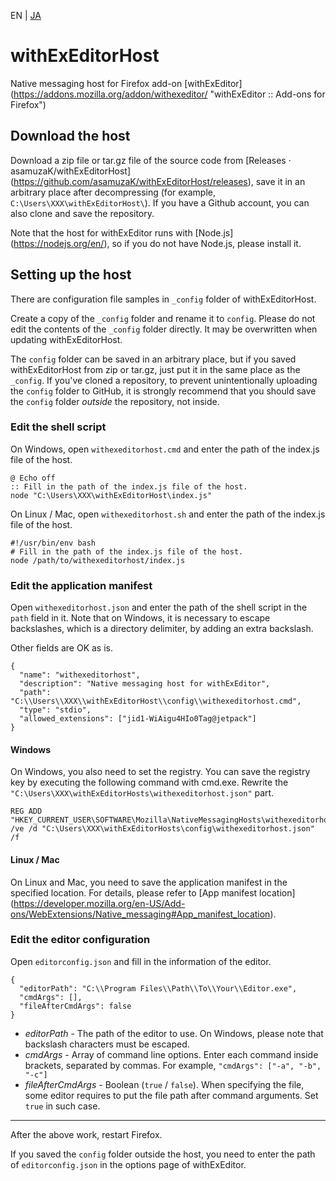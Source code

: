 EN | [JA](./README.ja.md)

# withExEditorHost
Native messaging host for Firefox add-on [withExEditor] (https://addons.mozilla.org/addon/withexeditor/ "withExEditor :: Add-ons for Firefox")

## Download the host

Download a zip file or tar.gz file of the source code from [Releases · asamuzaK/withExEditorHost] (https://github.com/asamuzaK/withExEditorHost/releases), save it in an arbitrary place after decompressing (for example, `C:\Users\XXX\withExEditorHost\`).
If you have a Github account, you can also clone and save the repository.

Note that the host for withExEditor runs with [Node.js] (https://nodejs.org/en/), so if you do not have Node.js, please install it.

## Setting up the host

There are configuration file samples in `_config` folder of withExEditorHost.

Create a copy of the `_config` folder and rename it to `config`.
Please do not edit the contents of the `_config` folder directly.
It may be overwritten when updating withExEditorHost.

The `config` folder can be saved in an arbitrary place, but if you saved withExEditorHost from zip or tar.gz, just put it in the same place as the `_config`.
If you've cloned a repository, to prevent unintentionally uploading the `config` folder to GitHub, it is strongly recommend that you should save the `config` folder *outside* the repository, not inside.

### Edit the shell script

On Windows, open `withexeditorhost.cmd` and enter the path of the index.js file of the host.

```
@ Echo off
:: Fill in the path of the index.js file of the host.
node "C:\Users\XXX\withExEditorHost\index.js"
```

On Linux / Mac, open `withexeditorhost.sh` and enter the path of the index.js file of the host.

```
#!/usr/bin/env bash
# Fill in the path of the index.js file of the host.
node /path/to/withexeditorhost/index.js
```

### Edit the application manifest

Open `withexeditorhost.json` and enter the path of the shell script in the `path` field in it.
Note that on Windows, it is necessary to escape backslashes, which is a directory delimiter, by adding an extra backslash.

Other fields are OK as is.

```
{
  "name": "withexeditorhost",
  "description": "Native messaging host for withExEditor",
  "path": "C:\\Users\\XXX\\withExEditorHost\\config\\withexeditorhost.cmd",
  "type": "stdio",
  "allowed_extensions": ["jid1-WiAigu4HIo0Tag@jetpack"]
}
```

#### Windows

On Windows, you also need to set the registry.
You can save the registry key by executing the following command with cmd.exe.
Rewrite the `"C:\Users\XXX\withExEditorHosts\withexeditorhost.json"` part.

```
REG ADD "HKEY_CURRENT_USER\SOFTWARE\Mozilla\NativeMessagingHosts\withexeditorhost" /ve /d "C:\Users\XXX\withExEditorHosts\config\withexeditorhost.json" /f
```

#### Linux / Mac

On Linux and Mac, you need to save the application manifest in the specified location.
For details, please refer to [App manifest location] (https://developer.mozilla.org/en-US/Add-ons/WebExtensions/Native_messaging#App_manifest_location).

### Edit the editor configuration

Open `editorconfig.json` and fill in the information of the editor.

```
{
  "editorPath": "C:\\Program Files\\Path\\To\\Your\\Editor.exe",
  "cmdArgs": [],
  "fileAfterCmdArgs": false
}
```

* *editorPath* - The path of the editor to use. On Windows, please note that backslash characters must be escaped.
* *cmdArgs* - Array of command line options. Enter each command inside brackets, separated by commas. For example, `"cmdArgs": ["-a", "-b", "-c"]`
* *fileAfterCmdArgs* - Boolean (`true` / `false`). When specifying the file, some editor requires to put the file path after command arguments. Set `true` in such case.

***

After the above work, restart Firefox.

If you saved the `config` folder outside the host, you need to enter the path of `editorconfig.json` in the options page of withExEditor.
